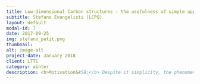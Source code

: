 ```yaml
---
title: Low-dimensional Carbon structures - the usefulness of simple approaches
subtitle: Stefano Evangelisti (LCPQ)
layout: default
modal-id: 7
date: 2017-09-25
img: stefano_petit.png
thumbnail:
alt: image-alt
project-date: January 2018
client: LTTC
category: winter
description: <b>Motivation&#58;</b> Despite it simplicity, the phenomenological Hückel Hamiltonian (tight-binding Hamiltonian in the language of Physicists) is able to give a surprisingly accurate description of the electronic structure of many conjugated carbon molecules and materials&#58; energy spectrum, aromaticity, band gaps and conductivity, presence of Dirac singularities, etc. For this reasons, this approach is widely used in order to build simple models that are useful to describe these systems. <Br> <b>Goal of the tutorial&#58;</b>  Apply the Hückel Hamiltonian to several different systems, from simple aromatic molecules to nanotubes with different types of boundary conditions (open, periodic), and graphene. <Br> <b> What are we going to learn&#58;</b><Br> * Build the Hamiltonian matrix of the system, and diagonalize it with a library routine.  <Br> *  "Read" the information contained in the energy spectrum of a system. <Br> * Build a selected number of molecular orbitals, exploiting the symmetry of the system and the simplicity of the model.
---
```

